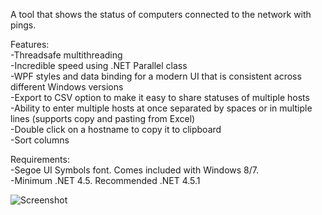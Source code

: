 A tool that shows the status of computers connected to the network with pings.

Features:  
  -Threadsafe multithreading  
  -Incredible speed using .NET Parallel class  
  -WPF styles and data binding for a modern UI that is consistent across different Windows versions  
  -Export to CSV option to make it easy to share statuses of multiple hosts  
  -Ability to enter multiple hosts at once separated by spaces or in multiple lines (supports copy and pasting from Excel)  
  -Double click on a hostname to copy it to clipboard  
  -Sort columns

Requirements:  
  -Segoe UI Symbols font. Comes included with Windows 8/7.  
  -Minimum .NET 4.5. Recommended .NET 4.5.1  

![Screenshot](http://i.imgur.com/jr0cTU.png)
